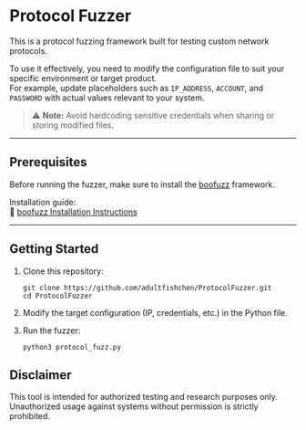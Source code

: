 # Protocol Fuzzer

This is a protocol fuzzing framework built for testing custom network protocols.

To use it effectively, you need to modify the configuration file to suit your specific environment or target product.  
For example, update placeholders such as `IP_ADDRESS`, `ACCOUNT`, and `PASSWORD` with actual values relevant to your system.

> ⚠️ **Note:** Avoid hardcoding sensitive credentials when sharing or storing modified files.

---

## Prerequisites

Before running the fuzzer, make sure to install the [boofuzz](https://github.com/jtpereyda/boofuzz) framework.

Installation guide:  
📖 [boofuzz Installation Instructions](https://github.com/jtpereyda/boofuzz/blob/master/INSTALL.rst)

---

## Getting Started

1. Clone this repository:
   ```
   git clone https://github.com/adultfishchen/ProtocolFuzzer.git
   cd ProtocolFuzzer
   ```
2. Modify the target configuration (IP, credentials, etc.) in the Python file.

3. Run the fuzzer:
   ```
   python3 protocol_fuzz.py
   ```
## Disclaimer
This tool is intended for authorized testing and research purposes only. Unauthorized usage against systems without permission is strictly prohibited.
